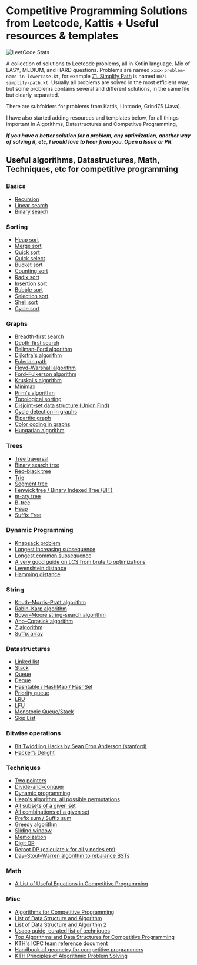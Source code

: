 # Competitive Programming Solutions from Leetcode, Kattis + Useful resources & templates
![LeetCode Stats](https://leetcard.jacoblin.cool/aliam?theme=unicorn&font=Encode%20Sans%20Condensed&ext=heatmap)

A collection of solutions to Leetcode problems, all in Kotlin language. Mix of EASY, MEDIUM, and HARD questions. Problems are named `xxxx-problem-name-in-lowercase.kt`, for example [71. Simplify Path](https://leetcode.com/problems/simplify-path/) is named `0071-simplify-path.kt`. Usually all problems are solved in the most efficient way, but some problems contains several and different solutions, in the same file but clearly separated.

There are subfolders for problems from Kattis, Lintcode, Grind75 (Java).

I have also started adding resources and templates below, for all things important in Algorithms, Datastructures and Competitve Programming,

***If you have a better solution for a problem, any optimization, another way of solving it, etc, I would love to hear from you. Open a Issue or PR.***

## Useful algorithms, Datastructures, Math, Techniques, etc for competitive programming

### Basics
- [Recursion](https://en.wikipedia.org/wiki/Recursion)
- [Linear search](https://en.wikipedia.org/wiki/Linear_search)
- [Binary search](https://en.wikipedia.org/wiki/Binary_search_algorithm)

### Sorting

- [Heap sort](https://en.wikipedia.org/wiki/Heapsort)
- [Merge sort](https://en.wikipedia.org/wiki/Merge_sort)
- [Quick sort](https://en.wikipedia.org/wiki/Quicksort)
- [Quick select](https://en.wikipedia.org/wiki/Quickselect)
- [Bucket sort](https://en.wikipedia.org/wiki/Bucket_sort)
- [Counting sort](https://en.wikipedia.org/wiki/Counting_sort)
- [Radix sort](https://en.wikipedia.org/wiki/Radix_sort)
- [Insertion sort](https://en.wikipedia.org/wiki/Insertion_sort)
- [Bubble sort](https://en.wikipedia.org/wiki/Bubble_sort)
- [Selection sort](https://en.wikipedia.org/wiki/Selection_sort)
- [Shell sort](https://en.wikipedia.org/wiki/Shellsort)
- [Cycle sort](https://en.wikipedia.org/wiki/Cycle_sort)

### Graphs
- [Breadth-first search](https://en.wikipedia.org/wiki/Breadth-first_search)
- [Depth-first search](https://en.wikipedia.org/wiki/Depth-first_search)
- [Bellman–Ford algorithm](https://en.wikipedia.org/wiki/Bellman%E2%80%93Ford_algorithm)
- [Dijkstra's algorithm](https://en.wikipedia.org/wiki/Dijkstra%27s_algorithm)
- [Eulerian path](https://en.wikipedia.org/wiki/Eulerian_path)
- [Floyd–Warshall algorithm](https://en.wikipedia.org/wiki/Floyd%E2%80%93Warshall_algorithm)
- [Ford–Fulkerson algorithm](https://en.wikipedia.org/wiki/Ford%E2%80%93Fulkerson_algorithm)
- [Kruskal's algorithm](https://en.wikipedia.org/wiki/Kruskal%27s_algorithm)
- [Minimax](https://en.wikipedia.org/wiki/Minimax)
- [Prim's algorithm](https://en.wikipedia.org/wiki/Prim%27s_algorithm)
- [Topological sorting](https://en.wikipedia.org/wiki/Topological_sorting)
- [Disjoint-set data structure (Union Find)](https://en.wikipedia.org/wiki/Disjoint-set_data_structure)
- [Cycle detection in graphs](https://www.geeksforgeeks.org/detect-cycle-in-a-graph/)
- [Bipartite graph](https://en.wikipedia.org/wiki/Bipartite_graph#)
- [Color coding in graphs](https://en.wikipedia.org/wiki/Color-coding)
- [Hungarian algorithm](https://en.wikipedia.org/wiki/Hungarian_algorithm)

### Trees
- [Tree traversal](https://en.wikipedia.org/wiki/Tree_traversal)
- [Binary search tree](https://en.wikipedia.org/wiki/Binary_search_tree)
- [Red–black tree](https://en.wikipedia.org/wiki/Red%E2%80%93black_tree)
- [Trie](https://en.wikipedia.org/wiki/Trie)
- [Segment tree](https://en.wikipedia.org/wiki/Segment_tree)
- [Fenwick tree / Binary Indexed Tree (BIT)](https://en.wikipedia.org/wiki/Fenwick_tree)
- [m-ary tree](https://en.wikipedia.org/wiki/M-ary_tree)
- [B-tree](https://en.wikipedia.org/wiki/B-tree)
- [Heap](https://en.wikipedia.org/wiki/Heap_(data_structure))
- [Suffix Tree](https://en.wikipedia.org/wiki/Suffix_tree)

### Dynamic Programming
- [Knapsack problem](https://en.wikipedia.org/wiki/Knapsack_problem)
- [Longest increasing subsequence](https://en.wikipedia.org/wiki/Longest_increasing_subsequence)
- [Longest common subsequence](https://en.wikipedia.org/wiki/Longest_common_subsequence)
- [A very good guide on LCS from brute to optimizations](https://ics.uci.edu/~eppstein/161/960229.html)
- [Levenshtein distance](https://en.wikipedia.org/wiki/Levenshtein_distance)
- [Hamming distance](https://en.wikipedia.org/wiki/Hamming_distance)

### String
- [Knuth–Morris–Pratt algorithm](https://en.wikipedia.org/wiki/Knuth%E2%80%93Morris%E2%80%93Pratt_algorithm)
- [Rabin–Karp algorithm](https://en.wikipedia.org/wiki/Rabin%E2%80%93Karp_algorithm)
- [Boyer–Moore string-search algorithm](https://en.wikipedia.org/wiki/Boyer%E2%80%93Moore_string-search_algorithm)
- [Aho–Corasick algorithm](https://en.wikipedia.org/wiki/Aho%E2%80%93Corasick_algorithm)
- [Z algorithm](https://www.geeksforgeeks.org/z-algorithm-linear-time-pattern-searching-algorithm/)
- [Suffix array](https://en.wikipedia.org/wiki/Suffix_array)

### Datastructures
- [Linked list](https://en.wikipedia.org/wiki/Linked_list)
- [Stack](https://en.wikipedia.org/wiki/Stack_(abstract_data_type))
- [Queue](https://en.wikipedia.org/wiki/Queue_(abstract_data_type))
- [Deque](https://en.wikipedia.org/wiki/Double-ended_queue)
- [Hashtable / HashMap / HashSet](https://en.wikipedia.org/wiki/Hash_table)
- [Priority queue](https://en.wikipedia.org/wiki/Priority_queue)
- [LRU](https://en.wikipedia.org/wiki/Cache_replacement_policies#Least_recently_used_(LRU))
- [LFU](https://en.wikipedia.org/wiki/Least_frequently_used)
- [Monotonic Queue/Stack](https://www.geeksforgeeks.org/introduction-to-monotonic-queues/)
- [Skip List](https://en.wikipedia.org/wiki/Skip_list)

### Bitwise operations

- [Bit Twiddling Hacks by Sean Eron Anderson (stanford)](https://graphics.stanford.edu/~seander/bithacks.html)
- [Hacker’s Delight](https://www.oreilly.com/library/view/hackers-delight-second/9780133084993/)

### Techniques
- [Two pointers](https://www.geeksforgeeks.org/two-pointers-technique/)
- [Divide-and-conquer](https://en.wikipedia.org/wiki/Divide-and-conquer_algorithm)
- [Dynamic programming](https://en.wikipedia.org/wiki/Dynamic_programming)
- [Heap's algorithm, all possible permutations](https://en.wikipedia.org/wiki/Heap%27s_algorithm)
- [All subsets of a given set](https://www.geeksforgeeks.org/backtracking-to-find-all-subsets/)
- [All combinations of a given set]()
- [Prefix sum / Suffix sum](https://en.wikipedia.org/wiki/Prefix_sum)
- [Greedy algorithm](https://en.wikipedia.org/wiki/Greedy_algorithm)
- [Sliding window](https://www.geeksforgeeks.org/window-sliding-technique/)
- [Memoization](https://en.wikipedia.org/wiki/Memoization)
- [Digit DP](https://www.geeksforgeeks.org/digit-dp-introduction/)
- [Reroot DP (calculate x for all y nodes etc)](https://usaco.guide/gold/all-roots?lang=cpp)
- [Day–Stout–Warren algorithm to rebalance BSTs](https://en.wikipedia.org/wiki/Day%E2%80%93Stout%E2%80%93Warren_algorithm)


### Math

- [A List of Useful Equations in Competitive Programming](https://blog.shahjalalshohag.com/equation-list/)

### Misc

- [Algorithms for Competitive Programming](https://cp-algorithms.com/)
- [List of Data Structure and Algorithm](https://jojozhuang.github.io/)
- [List of Data Structure and Algorithm 2](https://labuladong.gitbook.io/algo-en/)
- [Usaco guide, curated list of techniques](https://usaco.guide/general/using-this-guide?lang=cpp)
- [Top Algorithms and Data Structures for Competitive Programming](https://www.geeksforgeeks.org/top-algorithms-and-data-structures-for-competitive-programming/)
- [KTH's ICPC team reference document](https://github.com/kth-competitive-programming/kactl/tree/main)
- [Handbook of geometry for competitive programmers](https://victorlecomte.com/cp-geo.pdf)
- [KTH Principles of Algorithmic Problem Solving](https://www.csc.kth.se/~jsannemo/slask/main.pdf)
